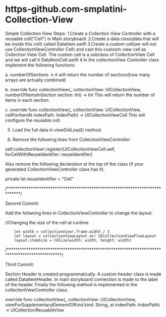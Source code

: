 # https-github.com-smplatini-Collection-View
Simple Collection View
Steps:
1.Create a Collection View Controller with a reusable cell("Cell") in Main.storyboard.
2.Create a data class(data that will be inside this cell) called DataItem.swift
3.Create a custom cell(we will not use CollectionViewController Cell) and cast this custoom view cell as Collection View Cell. 
The custom cell is a subclass of CollectionView Cell and we will call it DataItemCell.swift
4.In the collectionView Controller class implement the following functions:

a. numberOfSections -> it will return the number of sections(how many arrays are actually combined)

b. override func collectionView(_ collectionView: UICollectionView, numberOfItemsInSection section: Int) -> Int
This will return the number of items in each section.

c. override func collectionView(_ collectionView: UICollectionView, cellForItemAt indexPath: IndexPath) -> UICollectionViewCell
This will configure the reusable cell.

5. Load the full data in viewDidLoad() method.

6. Remove the following lines from CollectionViewController:

self.collectionView!.register(UICollectionViewCell.self, forCellWithReuseIdentifier: reuseIdentifier)

Also remove the following declaration at the top of the class (if your generated CollectionViewController class has it).

private let reuseIdentifier = "Cell"



/******************************************************************************/

Second Commit:

Add the follwoing lines in CollectionViewController to change the layout:

//Changing the size of the cell at runtime

        let width = collectionView!.frame.width / 3
        let layout = collectionViewLayout as! UICollectionViewFlowLayout
        layout.itemSize = CGSize(width: width, height: width)
        
        
/*************************************************************************************************/

Third Commit:

Section Header is created programmatically. A custom header class is made called DataItemHeader. In main storyboard connection is made to the label of the header. Finally the following method is implemented in the collectionViewController class:

override func collectionView(_ collectionView: UICollectionView, viewForSupplementaryElementOfKind kind: String, at indexPath: IndexPath) -> UICollectionReusableView
